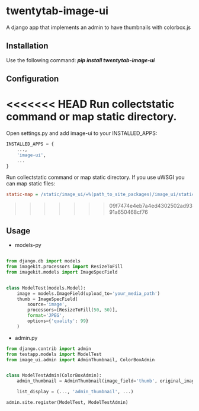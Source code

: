 twentytab-image-ui
==================

A django app that implements an admin to have thumbnails with colorbox.js

## Installation

Use the following command: <b><i>pip install twentytab-image-ui</i></b>

## Configuration

<<<<<<< HEAD
Run collectstatic command or map static directory.
=======
Open settings.py and add image-ui to your INSTALLED_APPS:

```py
INSTALLED_APPS = {
    ...,
    'image-ui',
    ...
}
```

Run collectstatic command or map static directory. If you use uWSGI you can map static files:

```ini
static-map = /static/image_ui/=%(path_to_site_packages)/image_ui/static/image_ui
```
>>>>>>> 09f7474e4eb7a4ed4302502ad9391a650468cf76


## Usage

- models-py

```py

from django.db import models
from imagekit.processors import ResizeToFill
from imagekit.models import ImageSpecField


class ModelTest(models.Model):
    image = models.ImageField(upload_to='your_media_path')
    thumb = ImageSpecField(
        source='image',
        processors=[ResizeToFill(50, 50)],
        format='JPEG',
        options={'quality': 99}
    )

```

- admin.py

```py
from django.contrib import admin
from testapp.models import ModelTest
from image_ui.admin import AdminThumbnail, ColorBoxAdmin


class ModelTestAdmin(ColorBoxAdmin):
    admin_thumbnail = AdminThumbnail(image_field='thumb', original_image='image')

    list_display = (..., 'admin_thumbnail', ...)

admin.site.register(ModelTest, ModelTestAdmin)


```
